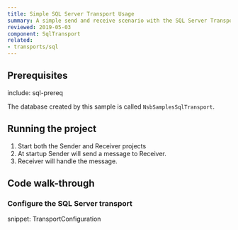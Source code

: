 ```yaml
---
title: Simple SQL Server Transport Usage
summary: A simple send and receive scenario with the SQL Server Transport.
reviewed: 2019-05-03
component: SqlTransport
related:
- transports/sql
---
```



## Prerequisites

include: sql-prereq

The database created by this sample is called `NsbSamplesSqlTransport`.


## Running the project

 1. Start both the Sender and Receiver projects
 1. At startup Sender will send a message to Receiver.
 1. Receiver will handle the message.


## Code walk-through


### Configure the SQL Server transport

snippet: TransportConfiguration
